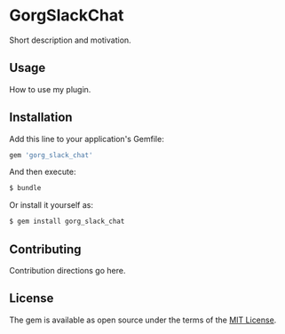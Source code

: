 # GorgSlackChat
Short description and motivation.

## Usage
How to use my plugin.

## Installation
Add this line to your application's Gemfile:

```ruby
gem 'gorg_slack_chat'
```

And then execute:
```bash
$ bundle
```

Or install it yourself as:
```bash
$ gem install gorg_slack_chat
```

## Contributing
Contribution directions go here.

## License
The gem is available as open source under the terms of the [MIT License](http://opensource.org/licenses/MIT).
